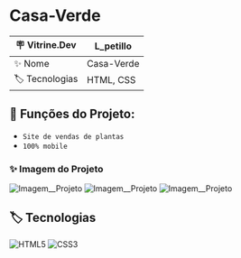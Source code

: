 # Casa-Verde

| 🪧 Vitrine.Dev |    L_petillo |
| -------------  | --- |
| ✨ Nome        | Casa-Verde
| 🏷️ Tecnologias | HTML, CSS


## 🔨 Funções do Projeto:

- ``Site de vendas de plantas``
- ``100% mobile ``


### ✨ Imagem do Projeto
![Imagem__Projeto](https://live.staticflickr.com/65535/53090592085_8721c9676f_b.jpg)
![Imagem__Projeto](https://live.staticflickr.com/65535/53090678323_4fb3cd5b69_b.jpg)
![Imagem__Projeto](https://live.staticflickr.com/65535/53090678993_91d8cdb1cf_b.jpg)


## 🏷️ Tecnologias 

![HTML5](https://img.shields.io/badge/HTML5-E34F26?style=for-the-badge&logo=html5&logoColor=white)
![CSS3](https://img.shields.io/badge/CSS3-1572B6?style=for-the-badge&logo=css3&logoColor=white)


